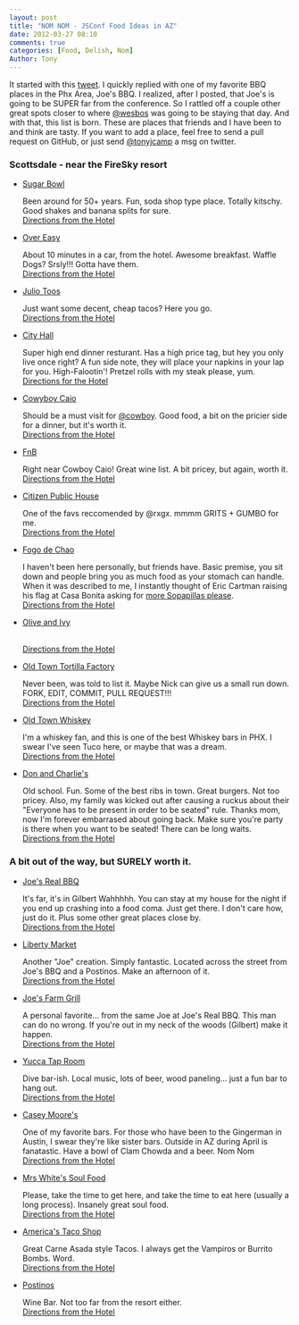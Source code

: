 ```yaml
---
layout: post
title: "NOM NOM - JSConf Food Ideas in AZ"
date: 2012-03-27 08:10
comments: true
categories: [Food, Delish, Nom]
Author: Tony
---
```


It started with this [tweet][0]. I quickly replied with one of my favorite BBQ places in the Phx Area, Joe's BBQ. I realized, after I posted, that Joe's is going to be SUPER far from the conference. So I rattled off a couple other great spots closer to where [@wesbos][2] was going to be staying that day. And with that, this list is born. These are places that friends and I have been to and think are tasty. If you want to add a place, feel free to send a pull request on GitHub, or just send [@tonyjcamp][1] a msg on twitter.

<!-- more -->

### Scottsdale - near the FireSky resort
<ul>
	<li>
		<a href="http://www.sugarbowlscottsdale.com/" target="_new">Sugar Bowl</a>
		<p>Been around for 50+ years. Fun, soda shop type place. Totally kitschy. Good shakes and banana splits for sure.<br /><a href="http://maps.google.com/maps?q=4005+N+Scottsdale+Rd++to+firesky+resort&saddr=4005+N+Scottsdale+Rd&daddr=firesky+resort&hl=en&ll=33.500787,-111.924977&spn=0.024871,0.043259&sll=33.518695,-111.92327&sspn=0.024866,0.043259&geocode=FT4T_wEdFCVU-SlfPlSYvwsrhzG_5a19t6m3GQ%3BFYRM_wEd2yhU-SEkvaJnRLhcpw&t=h&gl=us&z=15" target="_new">Directions from the Hotel</a></p>
	</li>
	<li>
		<a href="http://www.eatatovereasy.com/" title="" target="_new">Over Easy</a>
		<p>About 10 minutes in a car, from the hotel. Awesome breakfast. Waffle Dogs? Srsly!!! Gotta have them.<br /><a href="http://maps.google.com/maps?q=4730+E.+Indian+School,+Phoenix,+AZ+to+firesky+resort&saddr=4730+E.+Indian+School,+Phoenix,+AZ&daddr=firesky+resort&hl=en&ll=33.502469,-111.952057&spn=0.049742,0.086517&sll=33.494693,-111.980287&sspn=0.013081,0.021629&geocode=FaUW_wEdAVFT-SkBmjvqXAwrhzGiUOcaLidsxQ%3BFYRM_wEd2yhU-SEkvaJnRLhcpw&t=h&gl=us&z=14"  target="_new">Directions from the Hotel</a></p>
	</li>
	<li>
		<a href="http://www.yelp.com/biz/julios-too-scottsdale" title="Julio Toos">Julio Toos</a>
		<p>Just want some decent, cheap tacos? Here you go.<br /><a href="http://maps.google.com/maps?saddr=firesky+resort&daddr=Julios+Too+scottsdale&hl=en&sll=33.57115,-111.956348&sspn=0.099405,0.173035&geocode=FYRM_wEd2yhU-SEkvaJnRLhcpw%3BFT8z_wEdZDBU-SGAN1zrlluxZilH9mCavAsrhzE-OSutoKfMag&t=h&gl=us&mra=ls&z=17">Directions from the Hotel</a></p>
	</li>
	<li>
		<a href="http://www.mastrosrestaurants.com/Locations/AZ/11-City-Hall-Scottsdale-Main/Default.aspx" title="City Hall" target="_new">City Hall</a>
		<p>Super high end dinner resturant. Has a high price tag, but hey you only live once right? A fun side note, they will place your napkins in your lap for you. High-Falootin'! Pretzel rolls with my steak please, yum.<br /><a href="http://maps.google.com/maps?saddr=6991+E.+Camelback+Rd&daddr=firesky+resort&hl=en&ll=33.504938,-111.927617&spn=0.006218,0.010815&sll=33.504938,-111.928196&sspn=0.006218,0.010815&geocode=FSEz_wEdIhBU-Sn5K_mBlwsrhzEHEHJ8NSsCwA%3BFYRM_wEd2yhU-SEkvaJnRLhcpw&t=h&gl=us&mra=ltm&z=17" target="_new">Directions for the Hotel</a></p>
	</li>
	<li>
		<a href="http://www.cowboyciao.com/" title="Cowyboy Caio" target="_new">Cowyboy Caio</a>
		<p>Should be a must visit for <a href="https://twitter.com/#!/cowboy" target="_new">@cowboy</a>. Good food, a bit on the pricier side for a dinner, but it's worth it.<br /><a href="http://maps.google.com/maps?q=cowboy+caio+to+firesky+resort&saddr=cowboy+caio&daddr=firesky+resort&hl=en&sll=33.508251,-111.925026&sspn=0.002198,0.002704&geocode=FWsp_wEdlh9U-SGeixFmR3K8DylDqRCRvQsrhzF1DaPHF26QEA%3BFYRM_wEd2yhU-SEkvaJnRLhcpw&t=h&gl=us&z=16" target="_new">Directions from the Hotel</a></p>
	</li>
	<li>
		<a href="http://fnbrestaurant.com/" target="_new">FnB</a>
		<p>Right near Cowboy Caio! Great wine list. A bit pricey, but again, worth it.<br /><a href="http://maps.google.com/maps?saddr=firesky+resort&daddr=7133+east+stetson+dr.&hl=en&sll=33.501055,-111.926447&sspn=0.006218,0.010815&geocode=FYRM_wEd2yhU-SEkvaJnRLhcpw%3BFWsp_wEdlh9U-SlDqRCRvQsrhzF1DaPHF26QEA&t=h&gl=us&mra=ls&z=16">Directions from the Hotel</a></p>
	</li>
	<li>
		<a href="http://citizenpublichouse.com/home/">Citizen Public House</a>
		<p>One of the favs reccomended by @rxgx. mmmm GRITS + GUMBO for me.<br /><a href="http://maps.google.com/maps?saddr=firesky+resort&daddr=Citizen+Public+House&hl=en&ll=33.503024,-111.926479&spn=0.012435,0.021629&sll=33.50364,-111.926215&sspn=0.012435,0.021629&geocode=FYRM_wEd2yhU-SEkvaJnRLhcpw%3BFawj_wEdcR1U-SFfJwvXKjbZRil3xsH7vQsrhzFovxR8Ims8fA&t=h&gl=us&mra=ls&z=16" target="_new">Directions from the Hotel</a></p>
	</li>
	<li><a href="http://www.fogodechao.com/menu/dining-experience/" title="" target="_new">Fogo de Chao</a>
		<p>I haven't been here personally, but friends have. Basic premise, you sit down and people bring you as much food as your stomach can handle. When it was described to me, I instantly thought of Eric Cartman raising his flag at Casa Bonita asking for <a href="http://www.southparkstudios.com/clips/154195/more-sopapillas-please" target="_new">more Sopapillas please</a>.<br /><a href="http://maps.google.com/maps?q=6300+N.+Scottsdale+Rd.,+Scottsdale,+AZ+85253++to+firesky+resort&saddr=6300+N.+Scottsdale+Rd.,+Scottsdale,+AZ+85253&daddr=firesky+resort&hl=en&sll=33.50303,-111.926075&sspn=0.012435,0.021629&geocode=FTGg_wEdWyNU-SmPfENiEwsrhzEKnUaVg-3n3g%3BFYRM_wEd2yhU-SEkvaJnRLhcpw&t=h&gl=us&z=15"  target="_new">Directions from the Hotel</a></p>
	</li>
	<li>
		<a href="http://foxrc.com/olive_ivy.html" title="Olie and Ivy" target="_new">Olive and Ivy</a>
		<p><br /><a href="http://maps.google.com/maps?saddr=firesky+resort&daddr=Olive+and+Ivy&hl=en&sll=33.50042,-111.92856&sspn=0.024871,0.043259&geocode=FYRM_wEd2yhU-SEkvaJnRLhcpw%3BFSAw_wEdPRtU-SHAVTk4YG5aAindUmk_vQsrhzG3eWS42SAAyA&t=h&gl=us&mra=ls&z=17" target="_new">Directions from the Hotel</a></p>
	</li>
	<li>
		<a href="http://oldtowntortillafactory.com/" title="Old Town Tortilla Factory" target="_new">Old Town Tortilla Factory</a>
		<p>Never been, was told to list it. Maybe Nick can give us a small run down. FORK, EDIT, COMMIT, PULL REQUEST!!!<br /><a href="http://maps.google.com/maps?saddr=firesky+resort&daddr=Old+Town+Tortilla+Factory,+East+Main+Street,+Scottsdale,+AZ&hl=en&sll=33.50499,-111.92468&sspn=0.006218,0.010815&geocode=FYRM_wEd2yhU-SEkvaJnRLhcpw%3BFZUQ_wEdRA1U-SHYAJBC-Lp54Cn7nf3llAsrhzFmM07blyZSww&oq=old+town+tor&t=h&gl=us&mra=ls&z=15">Directions from the Hotel</a></p>	
	</li>
	<li>
		<a href="http://www.jdvhotels.com/dining/arizona/old_town_whiskey" target="_new">Old Town Whiskey</a>
		<p>I'm a whiskey fan, and this is one of the best Whiskey bars in PHX. I swear I've seen Tuco here, or maybe that was a dream. <br /><a href="http://maps.google.com/maps?saddr=firesky+resort&daddr=Old+Town+Whiskey&hl=en&ll=33.500894,-111.924033&spn=0.024871,0.043259&sll=33.500894,-111.923947&sspn=0.024871,0.043259&geocode=FYRM_wEd2yhU-SEkvaJnRLhcpw%3BFQ8U_wEdWjVU-SG3XU4zgxXVcSk33JO5uAsrhzHPFNalqrlGgQ&t=h&gl=us&mra=ltm&z=15" target="_new">Directions from the Hotel</a></p>
	</li>
	<li>
		<a href="http://www.donandcharlies.com/" title="" target="_new">Don and Charlie's</a>
		<p>Old school. Fun. Some of the best ribs in town. Great burgers. Not too pricey. Also, my family was kicked out after causing a ruckus about their "Everyone has to be present in order to be seated" rule. Thanks mom, now I'm forever embarrased about going back. Make sure you're party is there when you want to be seated! There can be long waits.<br /><a href="http://maps.google.com/maps?q=Don+and+Charlie's+from+firesky+resort&saddr=firesky+resort&daddr=Don+and+Charlie's&hl=en&sll=33.508483,-111.925029&sspn=0.024869,0.043259&geocode=FYRM_wEd2yhU-SEkvaJnRLhcpw%3BFX0y_wEdvjxU-SGNaEBa3u5FhilP0WsHuwsrhzFedCWbITZ0mw&t=h&gl=us&z=17" target="_new">Directions from the Hotel</a></p>
	</li>
</ul>

### A bit out of the way, but SURELY worth it.

<ul>
	<li>
		<a href="http://joesrealbbq.com/" target="_new">Joe's Real BBQ</a>
		<p>It's far, it's in Gilbert Wahhhhh. You can stay at my house for the night if you end up crashing into a food coma. Just get there. I don't care how, just do it. Plus some other great places close by.<br /><a href="http://maps.google.com/maps?saddr=firesky+resort&daddr=Joe's+Real+BBQ,+North+Gilbert+Road,+Gilbert,+AZ&hl=en&ll=33.432301,-111.8573&spn=0.199128,0.346069&sll=33.505904,-112.003899&sspn=0.198959,0.346069&geocode=FYRM_wEd2yhU-SEkvaJnRLhcpw%3BFST1_AEdJTpW-SHAEttyAloZACkTMtnhFqkrhzE3b_S_NPfgQg&oq=Joes+Real&t=h&gl=us&mra=ls&z=12" target="_new">Directions from the Hotel</a></p>
	</li>
	<li>
		<a href="http://libertymarket.com/" target="_new">Liberty Market</a>
		<p>Another "Joe" creation. Simply fantastic. Located across the street from Joe's BBQ and a Postinos. Make an afternoon of it.<br /><a href="http://maps.google.com/maps?saddr=firesky+resort&daddr=Liberty+Market&hl=en&sll=33.432301,-111.8573&sspn=0.140966,0.285301&geocode=FYRM_wEd2yhU-SEkvaJnRLhcpw%3BFcLz_AEdAzhW-SHSyKexkWgmjCkHir7eFqkrhzHGtWat5vAIcw&t=h&gl=us&mra=ls&z=11" target="_new">Directions from the Hotel</a></p>
	</li>
	<li>
		<a href="http://joesfarmgrill.com/" target="_new">Joe's Farm Grill</a>
		<p>A personal favorite... from the same Joe at Joe's Real BBQ. This man can do no wrong. If you're out in my neck of the woods (Gilbert) make it happen.<br /><a href="http://maps.google.com/maps?saddr=firesky+resort&daddr=Joe's+Farm+Grill&hl=en&sll=33.50587,-111.96066&sspn=0.04974,0.086517&geocode=FYRM_wEd2yhU-SEkvaJnRLhcpw%3BFaxy_AEdiDRX-SFxKhq2yeEjzyltMp0FOqwrhzHtFQ3Ir6Kuew&t=h&gl=us&mra=ls&z=11" target="_new">Directions from the Hotel</a></p>
	</li>
	<li>
		<a href="http://yuccatap.com/" title="" target="_new">Yucca Tap Room</a>
		<p>Dive bar-ish. Local music, lots of beer, wood paneling... just a fun bar to hang out. <br /><a href="http://maps.google.com/maps?saddr=firesky+resort&daddr=Yucca+Tap+Room&hl=en&sll=33.50496,-111.92686&sspn=0.006218,0.010815&geocode=FYRM_wEd2yhU-SEkvaJnRLhcpw%3BFRaI_QEdxuxT-SEgUOX7P32DzilV5NSKrwgrhzEzJ-R2mSfJBA&t=h&gl=us&mra=ls&z=12">Directions from the Hotel</a></p>
	</li>
	<li>
		<a href="http://caseymoores.com/Caseys/Home.html" target="_new">Casey Moore's</a>
		<p>One of my favorite bars. For those who have been to the Gingerman in Austin, I swear they're like sister bars. Outside in AZ during April is fanatastic. Have a bowl of Clam Chowda and a beer. Nom Nom<br /><a href="http://maps.google.com/maps?saddr=firesky+resort&daddr=Casey+Moore's+Oyster+House,+South+Ash+Avenue,+Tempe,+AZ&hl=en&sll=33.45032,-111.93424&sspn=0.199087,0.346069&geocode=FYRM_wEd2yhU-SEkvaJnRLhcpw%3BFSL1_QEdlORT-SH1IjKdKe1oHykDnSQy1wgrhzHaKyj4VkN9FQ&oq=Casey+Moore&t=h&gl=us&mra=ls&z=13" target="_new">Directions from the Hotel</a></p>
	</li>
	<li>
		<a href="http://www.mrswhitesgoldenrulecafe.com/wp/" title="Mrs White's Soul Food">Mrs White's Soul Food</a>
		<p>Please, take the time to get here, and take the time to eat here (usually a long process). Insanely great soul food.<br /><a href="http://maps.google.com/maps?saddr=firesky+resort&daddr=Mrs+White's+Golden+Rule+Cafe,+East+Jefferson+Street,+Phoenix,+AZ&hl=en&ll=33.477559,-111.994286&spn=0.099512,0.173035&sll=33.464175,-111.93371&sspn=0.099527,0.173035&geocode=FYRM_wEd2yhU-SEkvaJnRLhcpw%3BFZVd_gEduQxS-SHaawzyGR3n4CmDEOy8HRIrhzG_B1R5W6JJkA&oq=Mrs+White&t=h&gl=us&mra=ls&z=13" target="_new">Directions from the Hotel</a></p>
	</li>
	<li>
		<a href="http://www.americastacoshop.net/" title="America's Taco Shop" target="_new">America's Taco Shop</a>
		<p>Great Carne Asada style Tacos. I always get the Vampiros or Burrito Bombs. Word.<br /><a href="http://maps.google.com/maps?saddr=firesky+resort&daddr=America's+Taco+Shop+phoenix&hl=en&ll=33.505904,-112.003899&spn=0.198959,0.346069&sll=33.487388,-111.904418&sspn=0.199002,0.346069&geocode=FYRM_wEd2yhU-SEkvaJnRLhcpw%3BFQkz_wEdg8JR-SE1Y2UrGPkP7ykZ2yO86BIrhzHcIpiyyWa0kw&t=h&gl=us&mra=ls&z=12" target="_new">Directions from the Hotel</a></p>
	</li>
	<li>
		<a href="http://www.postinowinecafe.com/" target="_new">Postinos</a>
		<p>Wine Bar. Not too far from the resort either.<br /><a href="http://maps.google.com/maps?saddr=firesky+resort&daddr=Postino+Arcadia+Winecafe,+Phoenix,+AZ&hl=en&sll=33.432301,-111.8573&sspn=0.199128,0.346069&geocode=FYRM_wEd2yhU-SEkvaJnRLhcpw%3BFd4z_wEdURJT-SGMgrN6Tovo0ylHdLly_wwrhzHMBPB7f2aT_Q&oq=Postino'&t=h&gl=us&mra=ls&z=14" target="_new">Directions from the Hotel</a></p>
	</li>
</ul>

[0]: https://twitter.com/#!/wesbos/status/184646073485242368
[1]: https://twitter.com/#!/tonyjcamp
[2]: https://twitter.com/#!/wesbos/status/184646073485242368
